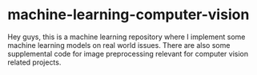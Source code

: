 # machine-learning-computer-vision

Hey guys, this is a machine learning repository where I implement some machine learning models on real world issues. There are also some supplemental code for image preprocessing relevant for computer vision related projects.
